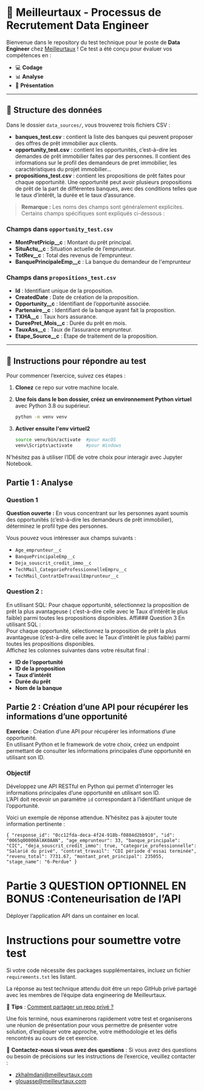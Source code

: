 # 🏢 Meilleurtaux - Processus de Recrutement Data Engineer

Bienvenue dans le repository du test technique pour le poste de **Data Engineer** chez [Meilleurtaux](https://www.meilleurtaux.com/) ! Ce test a été conçu pour évaluer vos compétences en :

- 💻 **Codage**
- 📊 **Analyse**
- 📝 **Présentation**

---

## 📂 Structure des données 

Dans le dossier `data_sources/`, vous trouverez trois fichiers CSV :

- **banques_test.csv** : contient la liste des banques qui peuvent proposer des offres de prêt immobilier aux clients.
- **opportunity_test.csv** : contient les opportunités, c’est-à-dire les demandes de prêt immobilier faites par des personnes. Il contient des informations sur le profil des demandeurs de pret immobilier, les caractéristiques du projet immobilier...
- **propositions_test.csv** : contient les propositions de prêt faites pour chaque opportunité. Une opportunité peut avoir plusieurs propositions de prêt de la part de différentes banques, avec des conditions telles que le taux d’intérêt, la durée et le taux d’assurance.

> **Remarque :** Les noms des champs sont généralement explicites. Certains champs spécifiques sont expliqués ci-dessous :

### Champs dans `opportunity_test.csv`
- **MontPretPricip__c** : Montant du prêt principal.
- **SituActu__c** : Situation actuelle de l’emprunteur.
- **TotRev__c** : Total des revenus de l’emprunteur.
- **BanquePrincipaleEmp__c** : La banque du demandeur de l'emprunteur

### Champs dans `propositions_test.csv`
- **Id** : Identifiant unique de la proposition.
- **CreatedDate** : Date de création de la proposition.
- **Opportunity__c** : Identifiant de l’opportunité associée.
- **Partenaire__c** : Identifiant de la banque ayant fait la proposition.
- **TXHA__c** : Taux hors assurance.
- **DureePret_Mois__c** : Durée du prêt en mois.
- **TauxAss__c** : Taux de l’assurance emprunteur.
- **Etape_Source__c** : Étape de traitement de la proposition.

---

## 📝 Instructions pour répondre au test

Pour commencer l’exercice, suivez ces étapes :

1. **Clonez** ce repo sur votre machine locale.
2. **Une fois dans le bon dossier, créez un environnement Python virtuel** avec Python 3.8 ou supérieur.

   ```bash
   python -m venv venv

3. **Activer ensuite l'env virtuel2**

	```bash 
    source venv/bin/activate  #pour macOS
    venv\Scripts\activate     #pour Windows

N'hésitez pas à utiliser l’IDE de votre choix pour interagir avec Jupyter Notebook.


## Partie 1 : Analyse

### Question 1
**Question ouverte :** En vous concentrant sur les personnes ayant soumis des opportunités (c’est-à-dire les demandeurs de prêt immobilier), déterminez le profil type des personnes.

Vous pouvez vous intéresser aux champs suivants : 
- `Age_emprunteur__c`
- `BanquePrincipaleEmp__c`
- `Deja_souscrit_credit_immo__c`
- `TechMail_CategorieProfessionnelleEmpru__c`
- `TechMail_ContratDeTravailEmprunteur__c`

### Question 2 : 
En utilisant SQL:
Pour chaque opportunité, sélectionnez la proposition de prêt la plus avantageuse ( c’est-à-dire celle avec le Taux d’intérêt le plus faible) parmi toutes les propositions disponibles.
Affi### Question 3
En utilisant SQL :  
Pour chaque opportunité, sélectionnez la proposition de prêt la plus avantageuse (c’est-à-dire celle avec le Taux d’intérêt le plus faible) parmi toutes les propositions disponibles.  
Affichez les colonnes suivantes dans votre résultat final :
- **ID de l’opportunité**
- **ID de la proposition**
- **Taux d’intérêt**
- **Durée du prêt**
- **Nom de la banque**

## Partie 2 : Création d’une API pour récupérer les informations d’une opportunité
**Exercice** : Création d’une API pour récupérer les informations d’une opportunité.  
En utilisant Python et le framework de votre choix, créez un endpoint permettant de consulter les informations principales d’une opportunité en utilisant son ID.

### Objectif
Développez une API RESTful en Python qui permet d’interroger les informations principales d’une opportunité en utilisant son ID.  
L’API doit recevoir un paramètre `id` correspondant à l’identifiant unique de l’opportunité.

Voici un exemple de réponse attendue. N’hésitez pas à ajouter toute information pertinente :

`{
  "response_id": "0cc12fda-deca-4f24-918b-f0884d2bb910",
  "id": "0065q00000AlAK0AAN",
  "age_emprunteur": 33,
  "banque_principale": "CIC",
  "deja_souscrit_credit_immo": true,
  "categorie_professionnelle": "Salarié du privé",
  "contrat_travail": "CDI période d'essai terminée",
  "revenu_total": 7731.67,
  "montant_pret_principal": 235055,
  "stage_name": "6-Perdue"
}`
	

# Partie 3 QUESTION OPTIONNEL EN BONUS :Conteneurisation de l’API 
Déployer l’application API dans un container en local.

# Instructions pour soumettre votre test
Si votre code nécessite des packages supplémentaires, incluez un fichier `requirements.txt` les listant.

La réponse au test technique attendu doit être un repo GitHub privé partagé avec les membres de l’équipe data engineering de Meilleurtaux. 

🔹 **Tips** : [Comment partager un repo privé ?](https://docs.github.com/fr/account-and-profile/setting-up-and-managing-your-personal-account-on-github/managing-access-to-your-personal-repositories/inviting-collaborators-to-a-personal-repository)

Une fois terminé, nous examinerons rapidement votre test et organiserons une réunion de présentation pour vous permettre de présenter votre solution, d’expliquer votre approche, votre méthodologie et les défis rencontrés au cours de cet exercice.

📧 **Contactez-nous si vous avez des questions** :
Si vous avez des questions ou besoin de précisions sur les instructions de l’exercice, veuillez contacter :
- zkhalmdani@meilleurtaux.com
- glouasse@meilleurtaux.com

